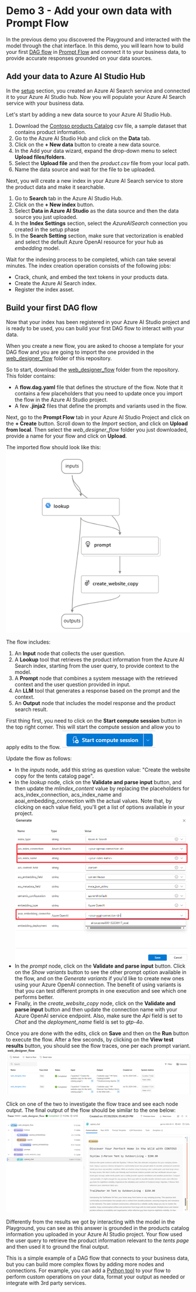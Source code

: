 # Demo 3 - Add your own data with Prompt Flow

In the previous demo you discovered the Playground and interacted with the model through the chat interface. In this demo, you will learn how to build your first [DAG flow](https://microsoft.github.io/promptflow/how-to-guides/develop-a-dag-flow/?WT.mc_id=academic-140829-cacaste) in [Prompt Flow](https://learn.microsoft.com/azure/ai-studio/how-to/prompt-flow?WT.mc_id=academic-140829-cacaste) and connect it to your business data, to provide accurate responses grounded on your data sources.

## Add your data to Azure AI Studio Hub

In the [setup](./media/set_up.md) section, you created an Azure AI Search service and connected it to your Azure AI Studio hub. Now you will populate your Azure AI Search service with your business data.

Let's start by adding a new data source to your Azure AI Studio Hub.

1. Download the [Contoso products Catalog](./data/products.csv) csv file, a sample dataset that contains product information.
1. Go to the Azure AI Studio Hub and click on the **Data** tab.
1. Click on the **+ New data** button to create a new data source.
1. In the Add your data wizard, expand the drop-down menu to select **Upload files/folders**.
1. Select the **Upload file** and then the *product.csv* file from your local path. 
1. Name the data source and wait for the file to be uploaded.

Next, you will create a new index in your Azure AI Search service to store the product data and make it searchable.

1. Go to **Search** tab in the Azure AI Studio Hub.
1. Click on the **+ New index** button.
1. Select **Data in Azure AI Studio** as the data source and then the data source you just uploaded.
1. In the **Index Settings** section, select the *AzureAISearch* connection you created in the setup phase
1. In the **Search Setting** section, make sure that vectorization is enabled and select the default Azure OpenAI resource for your hub as *embedding* model.

Wait for the indexing process to be completed, which can take several minutes. The index creation operation consists of the following jobs:

- Crack, chunk, and embed the text tokens in your products data.
- Create the Azure AI Search index.
- Register the index asset.

## Build your first DAG flow

Now that your index has been registered in your Azure AI Studio project and is ready to be used, you can build your first DAG flow to interact with your data.

When you create a new flow, you are asked to choose a template for your DAG flow and you are going to import the one provided in the [web_designer_flow](./web_designer_flow) folder of this repository.

So to start, download the [web_designer_flow](./web_designer_flow) folder from the repository.
This folder contains:

- A **flow.dag.yaml** file that defines the structure of the flow. Note that it contains a few placeholders that you need to update once you import the flow in the Azure AI Studio project.
- A few **.jinja2** files that define the prompts and variants used in the flow.

Next, go to the **Prompt Flow** tab in your Azure AI Studio Project and click on the **+ Create** button. Scroll down to the *Import* section, and click on **Upload from local**. Then select the *web_designer_flow* folder you just downloaded, provide a name for your flow and click on **Upload**.

The imported flow should look like this:
![Web designer flow](./media/web_designer_flow.png)

The flow includes:

1. An **Input** node that collects the user question.
1. A **Lookup** tool that retrieves the product information from the Azure AI Search index, starting from the user query, to provide context to the model.
1. A **Prompt** node that combines a system message with the retrieved context and the user question provided in input. 
1. An **LLM** tool that generates a response based on the prompt and the context.
1. An **Output** node that includes the model response and the product search result.

First thing first, you need to click on the **Start compute session** button in the top right corner. This will start the compute session and allow you to apply edits to the flow.
![Start compute session](./media/start_compute_session_button.png)

Update the flow as follows:

- In the *inputs* node, add this string as question value: "Create the website copy for the tents catalog page".
- In the *lookup* node, click on the **Validate and parse input** button, and then update the *mlindex_content* value by replacing the placeholders for acs_index_connection, acs_index_name and aoai_embedding_connection with the actual values. Note that, by clicking on each value field, you'll get a list of options available in your project.
![Index configuration](./media/index_config_wizard.png)
- In the *prompt* node, click on the **Validate and parse input** button. Click on the *Show variants* button to see the other prompt option available in the flow, and on the *Generate variants* if you'd like to create new ones using your Azure OpenAI connection. The benefit of using variants is that you can test different prompts in one execution and see which one performs better.
- Finally, in the *create_website_copy* node, click on the **Validate and parse input** button and then update the connection name with your Azure OpenAI service endpoint. Also, make sure the *Api* field is set to *Chat* and the *deployment_name* field is set to *gtp-4o*.

Once you are done with the edits, click on **Save** and then on the **Run** button to execute the flow. 
After a few seconds, by clicking on the **View test results** button, you should see the flow traces, one per each prompt variant. 
![Test results](./media/test_results.png)

Click on one of the two to investigate the flow trace and see each node output. The final output of the flow should be similar to the one below:
![Flow result](./media/flow_result.png)

Differently from the results we got by interacting with the model in the Playground, you can see as this answer is grounded in the products catalog information you uploaded in your Azure AI Studio project. Your flow used the user query to retrieve the product information relevant to the *tents page* and then used it to ground the final output.

This is a simple example of a DAG flow that connects to your business data, but you can build more complex flows by adding more nodes and connections. For example, you can add a [Python tool](https://learn.microsoft.com/azure/ai-studio/how-to/prompt-flow-tools/python-tool?WT.mc_id=academic-140829-cacaste) to your flow to perform custom operations on your data, format your output as needed or integrate with 3rd party services. 